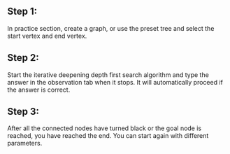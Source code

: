 ## Step 1:
In practice section, create a graph, or use the preset tree and select the start vertex and end vertex.
## Step 2:
Start the iterative deepening depth first search algorithm and type the answer in the observation tab when it stops. It will automatically proceed if the answer is correct.
## Step 3:
After all the connected nodes have turned black or the goal node is reached, you have reached the end. You can start again with different parameters.
